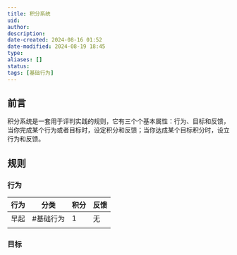 ```yaml
---
title: 积分系统
uid: 
author: 
description: 
date-created: 2024-08-16 01:52
date-modified: 2024-08-19 18:45
type: 
aliases: []
status: 
tags: [基础行为]
---
```


## 前言

积分系统是一套用于评判实践的规则，它有三个个基本属性：行为、目标和反馈，当你完成某个行为或者目标时，设定积分和反馈；当你达成某个目标积分时，设立行为和反馈。

## 规则

### 行为

| 行为 | 分类     | 积分 | 反馈 |
| ---- | -------- | ---- | ---- |
| 早起 | #基础行为 | 1    | 无   |
|      |          |      |      |

### 目标

